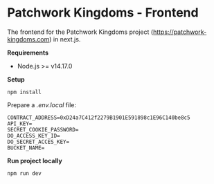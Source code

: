# Patchwork Kingdoms - Frontend

The frontend for the Patchwork Kingdoms project (https://patchwork-kingdoms.com) in next.js.

**Requirements**
- Node.js >= v14.17.0

**Setup** 
```
npm install 
```

Prepare a *.env.local* file:
```
CONTRACT_ADDRESS=0xD24a7C412f2279B1901E591898c1E96C140be8c5
API_KEY=
SECRET_COOKIE_PASSWORD=
DO_ACCESS_KEY_ID=
DO_SECRET_ACCES_KEY=
BUCKET_NAME=
```

**Run project locally** 
```
npm run dev
```
